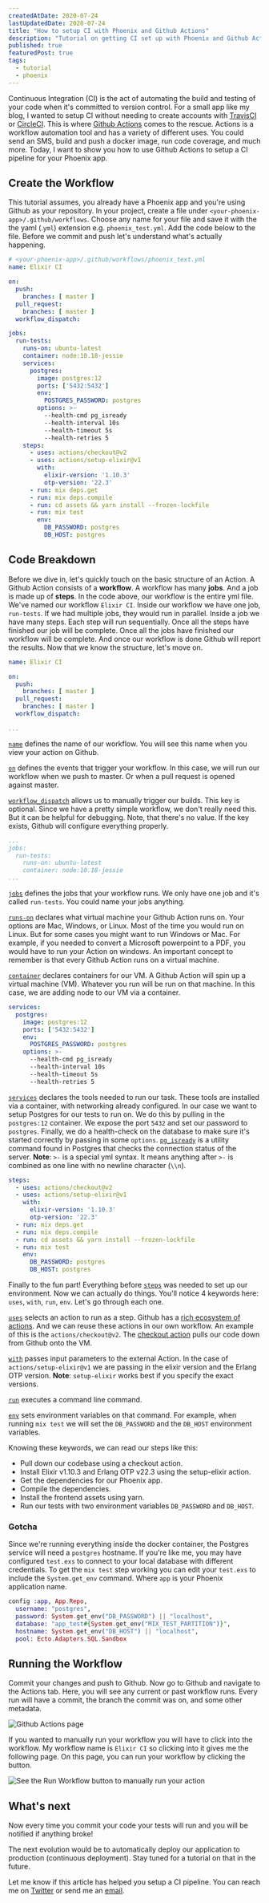 ```yaml
---
createdAtDate: 2020-07-24
lastUpdatedDate: 2020-07-24
title: "How to setup CI with Phoenix and Github Actions"
description: "Tutorial on getting CI set up with Phoenix and Github Actions. Tests are automatically run anytime you push a commit to Github."
published: true
featuredPost: true
tags:
  - tutorial
  - phoenix
---
```

Continuous Integration (CI) is the act of automating the build and testing of your code when it's committed to version control. For a small app like my blog, I wanted to setup CI without needing to create accounts with [TravisCI](https://travis-ci.org/ "TravisCI") or [CircleCI](https://circleci.com/ "CircleCI"). This is where [Github Actions](https://github.com/features/actions) comes to the rescue. Actions is a workflow automation tool and has a variety of different uses. You could send an SMS, build and push a docker image, run code coverage, and much more. Today, I want to show you how to use Github Actions to setup a CI pipeline for your Phoenix app.

## Create the Workflow

This tutorial assumes, you already have a Phoenix app and you're using Github as your repository. In your project, create a file under `<your-phoenix-app>/.github/workflows`. Choose any name for your file and save it with the the yaml (.`yml`) extension e.g. `phoenix_test.yml`. Add the code below to the file. Before we commit and push let's understand what's actually happening.

```yaml
# <your-phoenix-app>/.github/workflows/phoenix_text.yml
name: Elixir CI

on:
  push:
    branches: [ master ]
  pull_request:
    branches: [ master ]
  workflow_dispatch:

jobs:
  run-tests:
    runs-on: ubuntu-latest
    container: node:10.18-jessie
    services:
      postgres:
        image: postgres:12
        ports: ['5432:5432']
        env:
          POSTGRES_PASSWORD: postgres
        options: >-
          --health-cmd pg_isready
          --health-interval 10s
          --health-timeout 5s
          --health-retries 5
    steps:
      - uses: actions/checkout@v2
      - uses: actions/setup-elixir@v1
        with:
          elixir-version: '1.10.3'
          otp-version: '22.3'
      - run: mix deps.get
      - run: mix deps.compile
      - run: cd assets && yarn install --frozen-lockfile
      - run: mix test
        env:
          DB_PASSWORD: postgres
          DB_HOST: postgres
```

## Code Breakdown

Before we dive in, let's quickly touch on the basic structure of an Action. A Github Action consists of a **workflow**. A workflow has many **jobs**. And a job is made up of **steps**. In the code above, our workflow is the entire yml file. We've named our workflow `Elixir CI`. Inside our workflow we have one job, `run-tests`. If we had multiple jobs, they would run in parallel. Inside a job we have many steps. Each step will run sequentially. Once all the steps have finished our job will be complete. Once all the jobs have finished our workflow will be complete. And once our workflow is done Github will report the results. Now that we know the structure, let's move on.

```yaml
name: Elixir CI

on:
  push:
    branches: [ master ]
  pull_request:
    branches: [ master ]
  workflow_dispatch:

...
```

[`name`](https://docs.github.com/en/actions/reference/workflow-syntax-for-github-actions#name) defines the name of our workflow. You will see this name when you view your action on Github.

[`on`](https://docs.github.com/en/actions/reference/workflow-syntax-for-github-actions#onpushpull_requestpaths) defines the events that trigger your workflow. In this case, we will run our workflow when we push to master. Or when a pull request is opened against master.

[`workflow_dispatch`](https://docs.github.com/en/actions/reference/events-that-trigger-workflows#workflow_dispatch) allows us to manually trigger our builds. This key is optional. Since we have a pretty simple workflow, we don't really need this. But it can be helpful for debugging. Note, that there's no value. If the key exists, Github will configure everything properly.

```yaml
...
jobs:
  run-tests:
    runs-on: ubuntu-latest
    container: node:10.18-jessie
...
```

[`jobs`](https://docs.github.com/en/actions/reference/workflow-syntax-for-github-actions#jobs) defines the jobs that your workflow runs. We only have one job and it's called `run-tests`. You could name your jobs anything.

[`runs-on`](https://docs.github.com/en/actions/reference/workflow-syntax-for-github-actions#jobsjob_idruns-on) declares what virtual machine your Github Action runs on. Your options are Mac, Windows, or Linux. Most of the time you would run on Linux. But for some cases you might want to run Windows or Mac. For example, if you needed to convert a Microsoft powerpoint to a PDF, you would have to run your Action on windows. An important concept to remember is that every Github Action runs on a virtual machine.

[`container`](https://docs.github.com/en/actions/reference/workflow-syntax-for-github-actions#jobsjob_idcontainer) declares containers for our VM. A Github Action will spin up a virtual machine (VM). Whatever you run will be run on that machine. In this case, we are adding node to our VM via a container.

```yaml
services:
  postgres:
    image: postgres:12
    ports: ['5432:5432']
    env:
      POSTGRES_PASSWORD: postgres
    options: >-
      --health-cmd pg_isready
      --health-interval 10s
      --health-timeout 5s
      --health-retries 5
```

[`services`](https://docs.github.com/en/actions/reference/workflow-syntax-for-github-actions#jobsjob_idservices) declares the tools needed to run our task. These tools are installed via a container, with networking already configured. In our case we want to setup Postgres for our tests to run on. We do this by pulling in the `postgres:12` container. We expose the port `5432` and set our password to `postgres`. Finally, we do a health-check on the database to make sure it's started correctly by passing in some `options`. [`pg_isready`](https://www.postgresql.org/docs/current/app-pg-isready.html) is a utility command found in Postgres that checks the connection status of the server. **Note**: `>-` is a special yml syntax. It means anything after `>-` is combined as one line with no newline character (`\\n`).

```yaml
steps:
  - uses: actions/checkout@v2
  - uses: actions/setup-elixir@v1
    with:
      elixir-version: '1.10.3'
      otp-version: '22.3'
  - run: mix deps.get
  - run: mix deps.compile
  - run: cd assets && yarn install --frozen-lockfile
  - run: mix test
    env:
      DB_PASSWORD: postgres
      DB_HOST: postgres
```

Finally to the fun part! Everything before [`steps`](https://docs.github.com/en/actions/reference/workflow-syntax-for-github-actions#jobsjob_idsteps) was needed to set up our environment. Now we can actually do things. You'll notice 4 keywords here: `uses`, `with`, `run`, `env`. Let's go through each one.

[`uses`](https://docs.github.com/en/actions/reference/workflow-syntax-for-github-actions#jobsjob_idstepsuses) selects an action to run as a step. Github has a [rich ecosystem of actions](https://github.com/marketplace?type=actions). And we can reuse these actions in our own workflow. An example of this is the `actions/checkout@v2`. The [checkout action](https://github.com/actions/checkout) pulls our code down from Github onto the VM.

[`with`](https://docs.github.com/en/actions/reference/workflow-syntax-for-github-actions#jobsjob_idstepswith) passes input parameters to the external Action. In the case of `actions/setup-elixir@v1` we are passing in the elixir version and the Erlang OTP version. **Note**: `setup-elixir` works best if you specify the exact versions.

[`run`](https://docs.github.com/en/actions/reference/workflow-syntax-for-github-actions#jobsjob_idstepsrun) executes a command line command.

[`env`](https://docs.github.com/en/actions/reference/workflow-syntax-for-github-actions#jobsjob_idstepsenv) sets environment variables on that command. For example, when running `mix test` we will set the `DB_PASSWORD` and the `DB_HOST` environment variables.

Knowing these keywords, we can read our steps like this:

* Pull down our codebase using a checkout action.
* Install Elixir v1.10.3 and Erlang OTP v22.3 using the setup-elixir action.
* Get the dependencies for our Phoenix app.
* Compile the dependencies.
* Install the frontend assets using yarn.
* Run our tests with two environment variables `DB_PASSWORD` and `DB_HOST`.

### Gotcha

Since we're running everything inside the docker container, the Postgres service will need a `postgres` hostname. If you're like me, you may have configured `test.exs` to connect to your local database with different credentials. To get the `mix test` step working you can edit your `test.exs` to include the `System.get_env` command. Where `app` is your Phoenix application name.

```elixir
config :app, App.Repo,
  username: "postgres",
  password: System.get_env("DB_PASSWORD") || "localhost",
  database: "app_test#{System.get_env("MIX_TEST_PARTITION")}",
  hostname: System.get_env("DB_HOST") || "localhost",
  pool: Ecto.Adapters.SQL.Sandbox
```

## Running the Workflow

Commit your changes and push to Github. Now go to Github and navigate to the Actions tab. Here, you will see any current or past workflow runs. Every run will have a commit, the branch the commit was on, and some other metadata.


![Github Actions page](https://res.cloudinary.com/jonathan-yeong/image/upload/v1596067038/personal-blog/screen-shot-2020-07-19-at-1-58-18-pm_qnr5ah.png)

If you wanted to manually run your workflow you will have to click into the workflow. My workflow name is `Elixir CI` so clicking into it gives me the following page. On this page, you can run your workflow by clicking the button.

![See the Run Workflow button to manually run your action](https://res.cloudinary.com/jonathan-yeong/image/upload/v1596067038/personal-blog/screen-shot-2020-07-19-at-1-58-38-pm_jqm758.png)

## What's next

Now every time you commit your code your tests will run and you will be notified if anything broke!

The next evolution would be to automatically deploy our application to production (continuous deployment). Stay tuned for a tutorial on that in the future.

Let me know if this article has helped you setup a CI pipeline. You can reach me on [Twitter](https://twitter.com/JonoYeonghttps://twitter.com/JonoYeong) or send me an [email](mailto:hello@jonathanyeong.com).